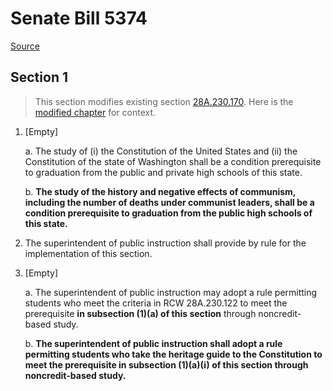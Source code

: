 # Senate Bill 5374

[Source](http://lawfilesext.leg.wa.gov/biennium/2021-22/Pdf/Bills/Senate%20Bills/5374.pdf)
## Section 1
> This section modifies existing section [28A.230.170](/rcw/28A_common_school_provisions/28A.230_compulsory_coursework_and_activities.md). Here is the [modified chapter](rcw/28A_common_school_provisions/28A.230_compulsory_coursework_and_activities.md) for context.

1. [Empty]

    a. The study of (i) the Constitution of the United States and (ii) the Constitution of the state of Washington shall be a condition prerequisite to graduation from the public and private high schools of this state.

    b. **The study of the history and negative effects of communism, including the number of deaths under communist leaders, shall be a condition prerequisite to graduation from the public high schools of this state.**

2. The superintendent of public instruction shall provide by rule for the implementation of this section.

3. [Empty]

    a. The superintendent of public instruction may adopt a rule permitting students who meet the criteria in RCW 28A.230.122 to meet the prerequisite **in subsection (1)(a) of this section** through noncredit-based study.

    b. **The superintendent of public instruction shall adopt a rule permitting students who take the heritage guide to the Constitution to meet the prerequisite in subsection (1)(a)(i) of this section through noncredit-based study.**

